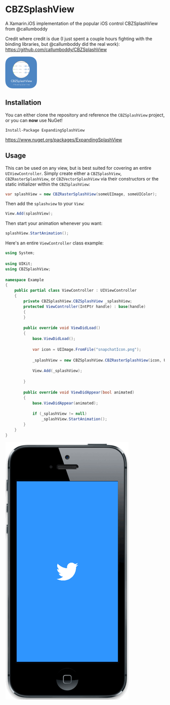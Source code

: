 # CBZSplashView
A Xamarin.iOS implementation of the popular iOS control CBZSplashView from @callumboddy

Credit where credit is due (I just spent a couple hours fighting with the binding libraries, but @callumboddy did the real work): https://github.com/callumboddy/CBZSplashView

<img src="CBZLogo.png" width="100"/>

## Installation

You can either clone the repository and reference the `CBZSplashView` project, or you can **now** use NuGet!

```
Install-Package ExpandingSplashView
```
https://www.nuget.org/packages/ExpandingSplashView

## Usage

This can be used on any view, but is best suited for covering an entire `UIViewController`. Simply create either a `CBZSplashView`, `CBZRasterSplashView`, or `CBZVectorSplashView` via their constructors or the static initializer within the `CBZSplashView`:

``` csharp
var splashView = new CBZRasterSplashView(someUIImage, someUIColor);
```

Then add the `splashview` to your `View`:

``` csharp
View.Add(splashView);
```

Then start your animation whenever you want:

```csharp
splashView.StartAnimation();
```

Here's an entire `ViewController` class example:

``` csharp
using System;

using UIKit;
using CBZSplashView;

namespace Example
{
    public partial class ViewController : UIViewController
    {
        private CBZSplashView.CBZSplashView _splashView;
        protected ViewController(IntPtr handle) : base(handle)
        {
        }

        public override void ViewDidLoad()
        {
            base.ViewDidLoad();

            var icon = UIImage.FromFile("snapchatIcon.png");

            _splashView = new CBZSplashView.CBZRasterSplashView(icon, UIColor.Yellow);

            View.Add(_splashView);

        }

        public override void ViewDidAppear(bool animated)
        {
            base.ViewDidAppear(animated);

            if (_splashView != null)
                _splashView.StartAnimation();
        }
    }
}
```

<img src="twitter-gif.gif"/>
